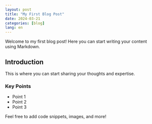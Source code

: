 ```yaml
---
layout: post
title: "My First Blog Post"
date: 2024-03-21
categories: [blog]
lang: en
---
```


Welcome to my first blog post! Here you can start writing your content using Markdown.

## Introduction

This is where you can start sharing your thoughts and expertise.

### Key Points

- Point 1
- Point 2
- Point 3

Feel free to add code snippets, images, and more! 
